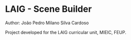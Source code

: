 # LAIG - Scene Builder

Author: João Pedro Milano Silva Cardoso

Project developed for the LAIG curricular unit, MIEIC, FEUP.
